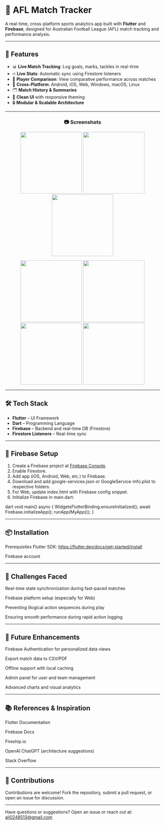 # 📱 AFL Match Tracker

A real-time, cross-platform sports analytics app built with **Flutter** and **Firebase**, designed for Australian Football League (AFL) match tracking and performance analysis.

---

## 🚀 Features

- 📊 **Live Match Tracking**: Log goals, marks, tackles in real-time
- 🔥 **Live Stats**: Automatic sync using Firestore listeners
- 👥 **Player Comparison**: View comparative performance across matches
- 📱 **Cross-Platform**: Android, iOS, Web, Windows, macOS, Linux
- 🗂 **Match History & Summaries**
- 🎨 **Clean UI** with responsive theming
- 🔒 **Modular & Scalable Architecture**

---

<h3 align="center">📷 Screenshots</h3>

<p align="center">
  <img src="https://github.com/user-attachments/assets/5b245a79-c001-492b-8125-737403560308" width="200" />
  <img src="https://github.com/user-attachments/assets/80a02463-efbf-46a4-b5e9-a7b556050f4c" width="200" />
  <img src="https://github.com/user-attachments/assets/affff6c1-0409-4ea6-81fb-49adbf64a842" width="200" />
</p>

<p align="center">
  <img src="https://github.com/user-attachments/assets/0532bc0d-47d2-46ee-9f01-75539c91f8f7" width="200" />
  <img src="https://github.com/user-attachments/assets/0e0e94b5-3790-425c-8414-9a6202aced09" width="200" />
  <img src="https://github.com/user-attachments/assets/fc688fa8-eebb-49c5-916b-32579aa1cc1c" width="200" />
  <img src="https://github.com/user-attachments/assets/78b89c3a-6df2-419b-8c5b-ba2e29b71c01" width="200" />
</p>


---

## 🛠 Tech Stack

- **Flutter** – UI Framework
- **Dart** – Programming Language
- **Firebase** – Backend and real-time DB (Firestore)
- **Firestore Listeners** – Real-time sync

---

## 🔧 Firebase Setup

1. Create a Firebase project at [Firebase Console](https://console.firebase.google.com/).
2. Enable Firestore.
3. Add app (iOS, Android, Web, etc.) to Firebase.
4. Download and add google-services.json or GoogleService-Info.plist to respective folders.
5. For Web, update index.html with Firebase config snippet.
6. Initialize Firebase in main.dart:
   
dart
   void main() async {
     WidgetsFlutterBinding.ensureInitialized();
     await Firebase.initializeApp();
     runApp(MyApp());
   }

---


## 📦 Installation
Prerequisites
Flutter SDK: https://flutter.dev/docs/get-started/install

Firebase account

---

## 🚧 Challenges Faced
Real-time state synchronization during fast-paced matches

Firebase platform setup (especially for Web)

Preventing illogical action sequences during play

Ensuring smooth performance during rapid action logging

---

## 🌱 Future Enhancements
Firebase Authentication for personalized data views

Export match data to CSV/PDF

Offline support with local caching

Admin panel for user and team management

Advanced charts and visual analytics

---

## 📚 References & Inspiration
Flutter Documentation

Firebase Docs

Fireship.io

OpenAI ChatGPT (architecture suggestions)

Stack Overflow

---
## 🙌 Contributions
Contributions are welcome! Fork the repository, submit a pull request, or open an issue for discussion.


---
Have questions or suggestions? Open an issue or reach out at: ali0248513@gmail.com
